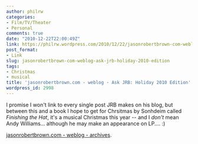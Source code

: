 ```yaml
---
author: philrw
categories:
- Film/TV/Theater
- Personal
comments: true
date: "2010-12-22T22:00:49Z"
link: https://philrw.wordpress.com/2010/12/22/jasonrobertbrown-com-weblog-ask-jrb-holiday-2010-edition/
post_format:
- Link
slug: jasonrobertbrown-com-weblog-ask-jrb-holiday-2010-edition
tags:
- Christmas
- musical
title: 'jasonrobertbrown.com - weblog - Ask JRB: Holiday 2010 Edition'
wordpress_id: 2998
---
```


I promise I won't link to every single post JRB makes on his blog, but between this and a book I hope to get for Chrsitmas by Sonhdeim called _Finishing the Hat_, it's a musical Christmas this year -- and I _don't_ mean Andy Williams... although he may make an appearance on LP.... :)

[jasonrobertbrown.com - weblog - archives](http://jasonrobertbrown.com/2010/12/22/ask-jrb-holiday-2010-edition/).
